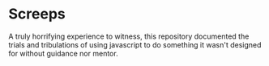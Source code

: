 # Screeps
A truly horrifying experience to witness, this repository documented the trials and tribulations of using javascript to do something it wasn't designed for without guidance nor mentor.
